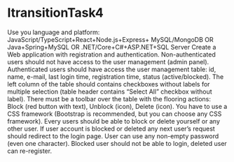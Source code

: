 # ItransitionTask4

Use you language and platform: JavaScript/TypeScript+React+Node.js+Express+ MySQL/MongoDB OR Java+Spring+MySQL OR .NET/Core+C#+ASP.NET+SQL Server
Create a Web application with registration and authentication.
Non-authenticated users should not have access to the user management (admin panel).
Authenticated users should have access the user management table: id, name, e-mail, last login time, registration time, status (active/blocked).
The left column of the table should contains checkboxes without labels for multiple selection (table header contains “Select All” checkbox without label).
There must be a toolbar over the table with the flooring actions: Block (red button with text), Unblock (icon), Delete (icon).
You have to use a CSS framework (Bootstrap is recommended, but you can choose any CSS framework).
Every users should be able to block or delete yourself or any other user.
If user account is blocked or deleted any next user’s request should redirect to the login page.
User can use any non-empty password (even one character).
Blocked user should not be able to login, deleted user can re-register.
